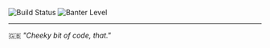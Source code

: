 ![Build Status](https://img.shields.io/badge/build-passing-brightgreen)
![Banter Level](https://img.shields.io/badge/banter-legendary-blue)

---
🇬🇧 _"Cheeky bit of code, that."_

